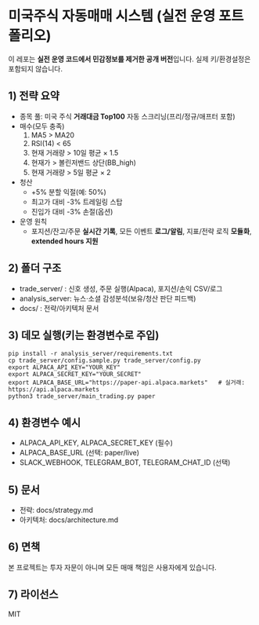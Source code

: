 # 미국주식 자동매매 시스템 (실전 운영 포트폴리오)

이 레포는 **실전 운영 코드에서 민감정보를 제거한 공개 버전**입니다. 실제 키/환경설정은 포함되지 않습니다.

## 1) 전략 요약
- 종목 풀: 미국 주식 **거래대금 Top100** 자동 스크리닝(프리/정규/애프터 포함)
- 매수(모두 충족)
  1) MA5 > MA20
  2) RSI(14) < 65
  3) 현재 거래량 > 10일 평균 × 1.5
  4) 현재가 > 볼린저밴드 상단(BB_high)
  5) 현재 거래량 > 5일 평균 × 2
- 청산
  - +5% 분할 익절(예: 50%)
  - 최고가 대비 -3% 트레일링 스탑
  - 진입가 대비 -3% 손절(옵션)
- 운영 원칙
  - 포지션/잔고/주문 **실시간 기록**, 모든 이벤트 **로그/알림**, 지표/전략 로직 **모듈화**, **extended hours 지원**

## 2) 폴더 구조
- trade_server/  : 신호 생성, 주문 실행(Alpaca), 포지션/손익 CSV/로그
- analysis_server: 뉴스·소셜 감성분석(보유/청산 판단 피드백)
- docs/          : 전략/아키텍처 문서

## 3) 데모 실행(키는 환경변수로 주입)
    pip install -r analysis_server/requirements.txt
    cp trade_server/config.sample.py trade_server/config.py
    export ALPACA_API_KEY="YOUR_KEY"
    export ALPACA_SECRET_KEY="YOUR_SECRET"
    export ALPACA_BASE_URL="https://paper-api.alpaca.markets"   # 실거래: https://api.alpaca.markets
    python3 trade_server/main_trading.py paper

## 4) 환경변수 예시
- ALPACA_API_KEY, ALPACA_SECRET_KEY (필수)
- ALPACA_BASE_URL (선택: paper/live)
- SLACK_WEBHOOK, TELEGRAM_BOT, TELEGRAM_CHAT_ID (선택)

## 5) 문서
- 전략: docs/strategy.md
- 아키텍처: docs/architecture.md

## 6) 면책
본 프로젝트는 투자 자문이 아니며 모든 매매 책임은 사용자에게 있습니다.

## 7) 라이선스
MIT
